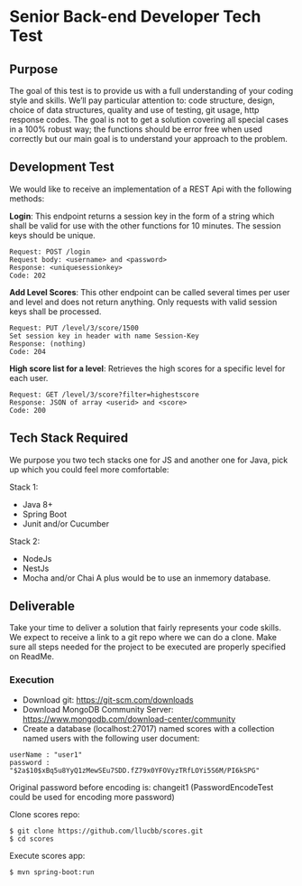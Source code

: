 # Senior Back-end Developer Tech Test

## Purpose

The goal of this test is to provide us with a full understanding of your coding style and skills.
We’ll pay particular attention to: code structure, design, choice of data structures, quality
and use of testing, git usage, http response codes.
The goal is not to get a solution covering all special cases in a 100% robust way; the
functions should be error free when used correctly but our main goal is to understand your
approach to the problem.

## Development Test

We would like to receive an implementation of a REST Api with the following methods:

**Login**: This endpoint returns a session key in the form of a string which shall be valid for use with
the other functions for 10 minutes. The session keys should be unique.
```
Request: POST /login
Request body: <username> and <password>
Response: <uniquesessionkey>
Code: 202
```
**Add Level Scores**: This other endpoint can be called several times per user and level and does not return
anything. Only requests with valid session keys shall be processed.
```
Request: PUT /level/3/score/1500
Set session key in header with name Session-Key
Response: (nothing)
Code: 204
```    
**High score list for a level**: Retrieves the high scores for a specific level for each user.
```
Request: GET /level/3/score?filter=highestscore
Response: JSON of array <userid> and <score>
Code: 200
```

## Tech Stack Required

We purpose you two tech stacks one for JS and another one for Java, pick up which you
could feel more comfortable:

Stack 1:
* Java 8+
* Spring Boot
* Junit and/or Cucumber

Stack 2:
* NodeJs
* NestJs
* Mocha and/or Chai
A plus would be to use an inmemory database.

## Deliverable

Take your time to deliver a solution that fairly represents your code skills.
We expect to receive a link to a git repo where we can do a clone. Make sure all steps
needed for the project to be executed are properly specified on ReadMe.

### Execution

* Download git: https://git-scm.com/downloads
* Download MongoDB Community Server: https://www.mongodb.com/download-center/community
* Create a database (localhost:27017) named scores with a collection named users with the following user document:
```
userName : "user1"
password : "$2a$10$xBq5u8YyQ1zMewSEu7SDD.fZ79x0YFOVyzTRfLOYi5S6M/PI6kSPG"
```
Original password before encoding is: changeit1 (PasswordEncodeTest could be used for encoding more password)

Clone scores repo:
```
$ git clone https://github.com/llucbb/scores.git
$ cd scores
```

Execute scores app:
```
$ mvn spring-boot:run
```